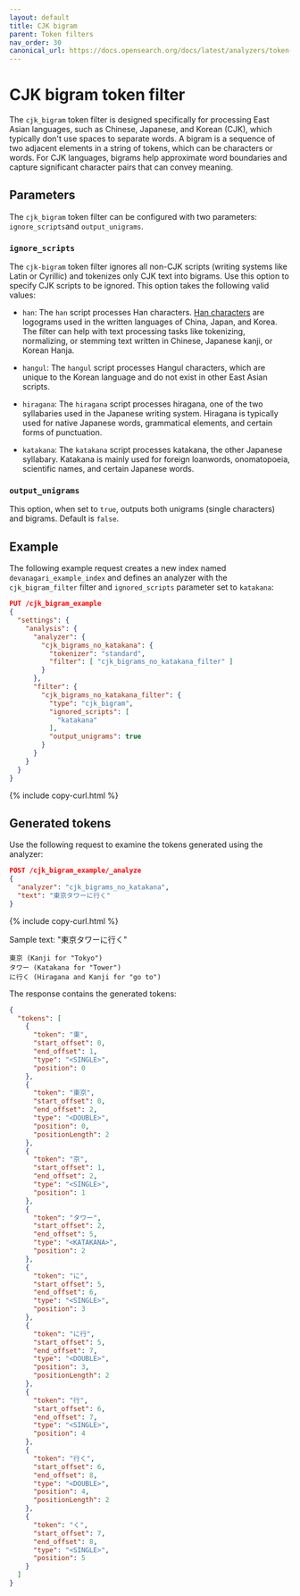 ```yaml
---
layout: default
title: CJK bigram
parent: Token filters
nav_order: 30
canonical_url: https://docs.opensearch.org/docs/latest/analyzers/token-filters/cjk-bigram/
---
```


# CJK bigram token filter

The `cjk_bigram` token filter is designed specifically for processing East Asian languages, such as Chinese, Japanese, and Korean (CJK), which typically don't use spaces to separate words. A bigram is a sequence of two adjacent elements in a string of tokens, which can be characters or words. For CJK languages, bigrams help approximate word boundaries and capture significant character pairs that can convey meaning.


## Parameters

The `cjk_bigram` token filter can be configured with two parameters: `ignore_scripts`and `output_unigrams`.

### `ignore_scripts`

The `cjk-bigram` token filter ignores all non-CJK scripts (writing systems like Latin or Cyrillic) and tokenizes only CJK text into bigrams. Use this option to specify CJK scripts to be ignored. This option takes the following valid values:

- `han`: The `han` script processes Han characters. [Han characters](https://simple.wikipedia.org/wiki/Chinese_characters) are logograms used in the written languages of China, Japan, and Korea. The filter can help with text processing tasks like tokenizing, normalizing, or stemming text written in Chinese, Japanese kanji, or Korean Hanja.

- `hangul`: The `hangul` script processes Hangul characters, which are unique to the Korean language and do not exist in other East Asian scripts.

- `hiragana`: The `hiragana` script processes hiragana, one of the two syllabaries used in the Japanese writing system.
    Hiragana is typically used for native Japanese words, grammatical elements, and certain forms of punctuation.

- `katakana`: The `katakana` script processes katakana, the other Japanese syllabary.
    Katakana is mainly used for foreign loanwords, onomatopoeia, scientific names, and certain Japanese words.


### `output_unigrams`

This option, when set to `true`, outputs both unigrams (single characters) and bigrams. Default is `false`.

## Example

The following example request creates a new index named `devanagari_example_index` and defines an analyzer with the `cjk_bigram_filter` filter and `ignored_scripts` parameter set to `katakana`:

```json
PUT /cjk_bigram_example
{
  "settings": {
    "analysis": {
      "analyzer": {
        "cjk_bigrams_no_katakana": {
          "tokenizer": "standard",
          "filter": [ "cjk_bigrams_no_katakana_filter" ]
        }
      },
      "filter": {
        "cjk_bigrams_no_katakana_filter": {
          "type": "cjk_bigram",
          "ignored_scripts": [
            "katakana"
          ],
          "output_unigrams": true
        }
      }
    }
  }
}
```
{% include copy-curl.html %}

## Generated tokens

Use the following request to examine the tokens generated using the analyzer:

```json
POST /cjk_bigram_example/_analyze
{
  "analyzer": "cjk_bigrams_no_katakana",
  "text": "東京タワーに行く"
}
```
{% include copy-curl.html %}

Sample text: "東京タワーに行く"

    東京 (Kanji for "Tokyo")
    タワー (Katakana for "Tower")
    に行く (Hiragana and Kanji for "go to")

The response contains the generated tokens:

```json
{
  "tokens": [
    {
      "token": "東",
      "start_offset": 0,
      "end_offset": 1,
      "type": "<SINGLE>",
      "position": 0
    },
    {
      "token": "東京",
      "start_offset": 0,
      "end_offset": 2,
      "type": "<DOUBLE>",
      "position": 0,
      "positionLength": 2
    },
    {
      "token": "京",
      "start_offset": 1,
      "end_offset": 2,
      "type": "<SINGLE>",
      "position": 1
    },
    {
      "token": "タワー",
      "start_offset": 2,
      "end_offset": 5,
      "type": "<KATAKANA>",
      "position": 2
    },
    {
      "token": "に",
      "start_offset": 5,
      "end_offset": 6,
      "type": "<SINGLE>",
      "position": 3
    },
    {
      "token": "に行",
      "start_offset": 5,
      "end_offset": 7,
      "type": "<DOUBLE>",
      "position": 3,
      "positionLength": 2
    },
    {
      "token": "行",
      "start_offset": 6,
      "end_offset": 7,
      "type": "<SINGLE>",
      "position": 4
    },
    {
      "token": "行く",
      "start_offset": 6,
      "end_offset": 8,
      "type": "<DOUBLE>",
      "position": 4,
      "positionLength": 2
    },
    {
      "token": "く",
      "start_offset": 7,
      "end_offset": 8,
      "type": "<SINGLE>",
      "position": 5
    }
  ]
}
```


